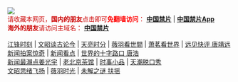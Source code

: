 <div style="width:100%;"><a href="https://df425.site/"><img src="https://github.com/JohnChen201502/jinpian/blob/master/logo-zgjp.png?raw=true"/></a></div>
<span  style="color:#CC0000;">请收藏本网页，<b>国内的朋友</b>点击即可<b><span style="color:red;">免翻墙访问</span></b>：</span>
<b><a href="https://fa513.site/">中国禁片</a></b> | <b><a href="https://fa513.site/break-gfw/">中国禁片App</a></b>
</br>
<span  style="color:#CC0000;"><b>海外的朋友</b>请访问主域名：</span>
<b><a href="https://jinpian.org/">中国禁片</a></b>
</br></br>
<span><a href="https://fa513.site/author/jiangfeng/">江锋时刻</a></span> | <span><a href="https://fa513.site/author/wenzhao/">文昭谈古论今</a></span> | <span><a href="https://fa513.site/author/zhangtianliang/">天亮时分</a></span> | <span><a href="https://fa513.site/category/political/weiyu/">薇羽看世間</a></span> | <span><a href="https://fa513.site/category/political/xiaomin/">萧茗看世界</a></span> | <span><a href="https://fa513.site/category/political/tangjingyuan/">远见快评 唐靖远</a></span>
</br>
<span><a href="https://fa513.site/author/dayu/">新闻拍案惊奇</a></span> | <span><a href="https://fa513.site/author/limuyang/">新闻看点</a></span> | <span><a href="https://fa513.site/category/news/tanghao/">世界的十字路口 唐浩</a></span>
</br>
<span><a href="https://fa513.site/author/jiangguangyu/">新闻最潮点姜光宇</a></span> | <span><a href="https://fa513.site/author/chaguan/">老北京茶馆</a></span> | <span><a href="https://fa513.site/category/movie/duanju/">时事小品</a></span> | <span><a href="https://fa513.site/author/tianchao/">天潮脱口秀</a></span>
</br>
<span><a href="https://fa513.site/category/puzzle/wenzhaosixv/">文昭思绪飞扬</a></span> | <span><a href="https://fa513.site/category/puzzle/weiyushiguang/">薇羽时光</a></span> | <span><a href="https://fa513.site/category/puzzle/fuyao/">未解之谜 扶摇</a></span>
</br>
